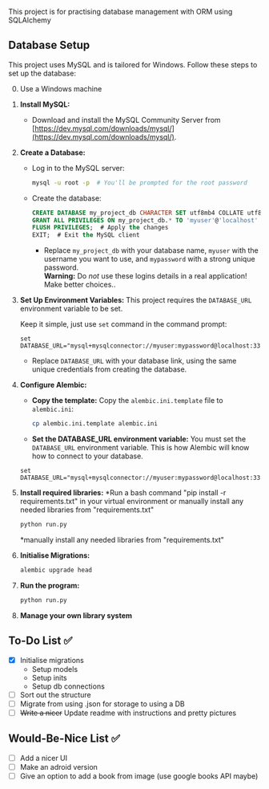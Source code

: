 This project is for practising database management with ORM using SQLAlchemy

## Database Setup

This project uses MySQL and is tailored for Windows. Follow these steps to set up the database:

0. Use a Windows machine

1. **Install MySQL:**
    * Download and install the MySQL Community Server from [https://dev.mysql.com/downloads/mysql/](https://dev.mysql.com/downloads/mysql/).

2. **Create a Database:**
    * Log in to the MySQL server:
        ```bash
        mysql -u root -p  # You'll be prompted for the root password
        ```
    * Create the database:
        ```sql
        CREATE DATABASE my_project_db CHARACTER SET utf8mb4 COLLATE utf8mb4_unicode_ci;  # Important: Specify character set!
        GRANT ALL PRIVILEGES ON my_project_db.* TO 'myuser'@'localhost' IDENTIFIED BY 'mypassword';  # Create user and grant privileges
        FLUSH PRIVILEGES;  # Apply the changes
        EXIT;  # Exit the MySQL client
        ```
        * Replace `my_project_db` with your database name, `myuser` with the username you want to use, and `mypassword` with a strong unique password.  
        **Warning:**  Do *not* use these logins details in a real application! Make better choices..

3. **Set Up Environment Variables:**
    This project requires the `DATABASE_URL` environment variable to be set.
    
    Keep it simple, just use `set` command in the command prompt:
    ```
    set DATABASE_URL="mysql+mysqlconnector://myuser:mypassword@localhost:3306/my_project_db"
    ```
    * Replace `DATABASE_URL` with your database link, using the same unique credentials from creating the database.

4. **Configure Alembic:**

    * **Copy the template:** Copy the `alembic.ini.template` file to `alembic.ini`:
        ```bash
        cp alembic.ini.template alembic.ini
        ```

    * **Set the DATABASE_URL environment variable:**  You must set the `DATABASE_URL` environment variable.  This is how Alembic will know how to connect to your database.  

    ```
    set DATABASE_URL="mysql+mysqlconnector://myuser:mypassword@localhost:3306/my_project_db"
    ```

5. **Install required libraries:** 
    *Run a bash command "pip install -r requirements.txt" in your virtual environment or manually install any needed libraries from "requirements.txt"

    ```bash
    python run.py
    ```
    *manually install any needed libraries from "requirements.txt"

6. **Initialise Migrations:**
    ```bash
    alembic upgrade head
    ```

7. **Run the program:**
    ```bash
    python run.py
    ```

8. **Manage your own library system**

## To-Do List ✅

- [X] Initialise migrations 
    * Setup models
    * Setup inits
    * Setup db connections
- [ ] Sort out the structure
- [ ] Migrate from using .json for storage to using a DB
- [ ] ~~Write a nicer~~  Update readme with instructions and pretty pictures

## Would-Be-Nice List ✅
- [ ] Add a nicer UI
- [ ] Make an adroid version
- [ ] Give an option to add a book from image (use google books API maybe)
